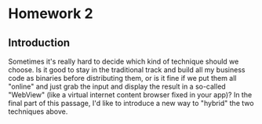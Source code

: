 # Homework 2
## Introduction

Sometimes it's really hard to decide which kind of technique should we choose. Is it good to stay in the traditional track
and build all my business code as binaries before distributing them, or is it fine if we put them all "online" and just grab the
input and display the result in a so-called "WebView" (like a virtual internet content browser fixed in your app)? In the final part
of this passage, I'd like to introduce a new way to "hybrid" the two techniques above.

## 
